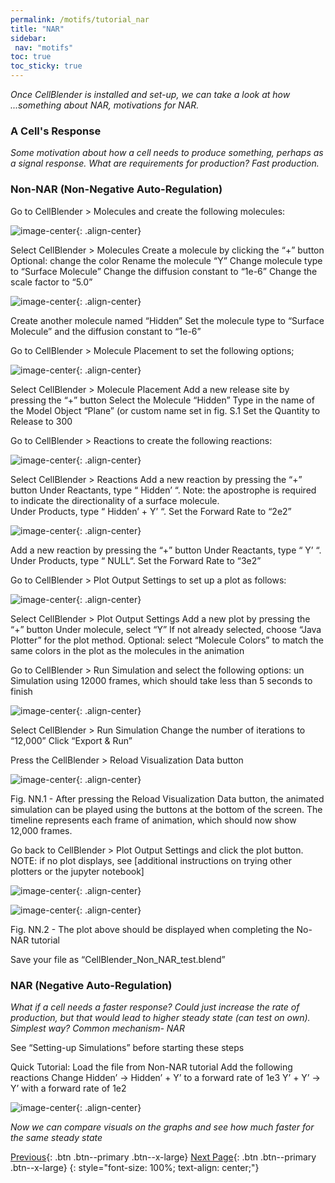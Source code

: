 ```yaml
---
permalink: /motifs/tutorial_nar
title: "NAR"
sidebar: 
 nav: "motifs"
toc: true
toc_sticky: true
---
```


*Once CellBlender is installed and set-up, we can take a look at how ...something about NAR, motivations for NAR.*

### A Cell's Response

*Some motivation about how a cell needs to produce something, perhaps as a signal response. What are requirements for production? Fast production.*

### Non-NAR (Non-Negative Auto-Regulation)

Go to CellBlender > Molecules and create the following molecules:

![image-center](../assets/images/motifs_norm1.png){: .align-center}

Select CellBlender > Molecules
Create a molecule by clicking the “+” button
Optional: change the color
Rename the molecule “Y” 
Change molecule type to “Surface Molecule” 
Change the diffusion constant to “1e-6”
Change the scale factor to “5.0” 

![image-center](../assets/images/motifs_norm2.png){: .align-center}

Create another  molecule named “Hidden”
Set the molecule type to “Surface Molecule”  and the diffusion constant to “1e-6”

Go to CellBlender > Molecule Placement to set the following options; 

![image-center](../assets/images/motifs_norm3.png){: .align-center}

Select CellBlender > Molecule Placement
Add a new release site by pressing the “+” button 
Select the Molecule “Hidden” 
Type in the name of the Model Object “Plane” (or custom name set in fig. S.1
Set the Quantity to Release to 300 

Go to CellBlender > Reactions to create the following reactions:

![image-center](../assets/images/motifs_norm4.png){: .align-center}

Select CellBlender > Reactions
Add a new reaction by pressing the “+” button 
Under Reactants, type “ Hidden’ “. Note: the apostrophe is required to indicate the directionality of a surface molecule.  
Under Products, type “ Hidden’ + Y’ “. 
Set the Forward Rate to “2e2”

![image-center](../assets/images/motifs_norm5.png){: .align-center}

Add a new reaction by pressing the “+” button 
Under Reactants, type “ Y’ “. 
Under Products, type “ NULL“. 
Set the Forward Rate to “3e2”

Go to CellBlender > Plot Output Settings to set up a plot as follows: 

![image-center](../assets/images/motifs_norm6.png){: .align-center}

Select CellBlender > Plot Output Settings
Add a new plot by pressing the “+” button 
Under molecule, select  “Y”
If not already selected, choose “Java Plotter” for the plot method.
Optional: select “Molecule Colors” to match the same colors in the plot as the molecules in the animation

Go to CellBlender > Run Simulation and select the following options: un Simulation using 12000 frames, which should take less than 5 seconds to finish

![image-center](../assets/images/motifs_norm6.png){: .align-center}

Select CellBlender > Run Simulation
Change the number of iterations to “12,000”
Click “Export & Run”

Press the CellBlender > Reload Visualization Data button 

![image-center](../assets/images/motifs_norm6.png){: .align-center}

Fig. NN.1 - After pressing the Reload Visualization Data button, the animated simulation can be played using the buttons at the bottom of the screen. The timeline represents each frame of animation, which should now show 12,000 frames.

Go back to CellBlender > Plot Output Settings and click the plot button. NOTE: if no plot displays, see [additional instructions on trying other plotters or the jupyter notebook]

![image-center](../assets/images/motifs_norm9.png){: .align-center}

![image-center](../assets/images/motifs_norm_graph.png){: .align-center}

Fig. NN.2 - The plot above should be displayed when completing the No-NAR tutorial

Save your file as “CellBlender_Non_NAR_test.blend” 

### NAR (Negative Auto-Regulation)

*What if a cell needs a faster response? Could just increase the rate of production, but that would lead to higher steady state (can test on own). Simplest way? Common mechanism- NAR*

See “Setting-up Simulations” before starting these steps

Quick Tutorial: 
Load the file from Non-NAR tutorial
Add the following reactions
Change Hidden’ -> Hidden’ + Y’ to a forward rate of 1e3
Y’ + Y’ →  Y’   with a forward rate of 1e2

![image-center](../assets/images/motifs_nar_graph.png){: .align-center}

*Now we can compare visuals on the graphs and see how much faster for the same steady state*

[Previous](navigation){: .btn .btn--primary .btn--x-large} [Next Page](tutorial_feed){: .btn .btn--primary .btn--x-large}
{: style="font-size: 100%; text-align: center;"}



